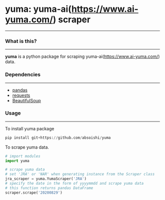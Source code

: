 # yuma: yuma-ai(https://www.ai-yuma.com/) scraper
----------

### What is this?
----------
**yuma** is a python package for scraping yuma-ai(https://www.ai-yuma.com/) data.  

### Dependencies
----------
- [pandas](https://pandas.pydata.org/)
- [requests](https://requests-docs-ja.readthedocs.io/en/latest/)
- [BeautifulSoup](https://www.crummy.com/software/BeautifulSoup/bs4/doc/)

### Usage
----------------------
To install yuma package
```py
pip install git+https://github.com/absoishi/yuma
```

To scrape yuma data.
```py
# import modules
import yuma

# scrape yuma data
# set 'JRA' or 'NAR' when generating instance from the Scraper class
jra_scraper = yuma.YumaScraper('JRA')
# specify the date in the form of yyyymmdd and scrape yuma data
# this function returns pandas DataFrame
scraper.scrape('20200829')
```
